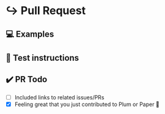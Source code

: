 <!--
  Thank you for filing a pull request! 🥰
  Please make sure that the issue/bug have not been filed already. 🙏
-->

# ↪️ Pull Request

<!---
  This is where you write some information about the PR.
  What it sovles, what it does, etc.
  See if any issues relates to your PR and please tag them.
-->

## 💻 Examples

<!--
  Add screenshots or other examples to make it easier to understand the PR. 🙏
-->

## 🚨 Test instructions

<!-- What is necessary to try this PR out? -->

## ✔️ PR Todo

- [ ] Included links to related issues/PRs
- [x] Feeling great that you just contributed to Plum or Paper 🍑

<!-- Thank you so much for contributing to Plum or Paper. 💚 -->